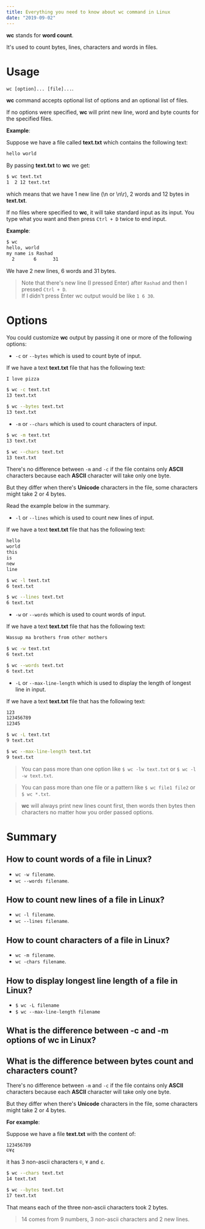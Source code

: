```yaml
---
title: Everything you need to know about wc command in Linux
date: "2019-09-02"
---
```


**wc** stands for **word count**.

It's used to count bytes, lines, characters and words in files.

# Usage
`wc [option]... [file]...`.

**wc** command accepts optional list of options and an optional list of files.

If no options were specified, **wc** will print new line, word and byte counts for the specified files.

**Example**:

Suppose we have a file called **text.txt** which contains the following text:

```txt
hello world
```

By passing **text.txt** to **wc** we get:

```bash
$ wc text.txt
1  2 12 text.txt
```

which means that we have 1 new line (\n or \n\r), 2 words and 12 bytes in **text.txt**.


If no files where specified to **wc**, it will take standard input as its input. You type what you want and then press `Ctrl + D` twice to end input.

**Example**:

```bash
$ wc
hello, world
my name is Rashad
  2       6      31
```
We have 2 new lines, 6 words and 31 bytes.

> Note that there's new line (I pressed Enter) after `Rashad` and then I pressed `Ctrl + D`.<br>If I didn't press Enter wc output would be like `1 6 30`.

# Options
You could customize **wc** output by passing it one or more of the following options:

- `-c` or `--bytes` which is used to count byte of input.

If we have a text **text.txt** file that has the following text:
```txt
I love pizza
```
```bash
$ wc -c text.txt
13 text.txt

$ wc --bytes text.txt
13 text.txt
```

- `-m` or `--chars` which is used to count characters of input.

```bash
$ wc -m text.txt
13 text.txt

$ wc --chars text.txt
13 text.txt
```

There's no difference between `-m` and `-c` if the file contains only **ASCII** characters because each **ASCII** character will take only one byte.

But they differ when there's **Unicode** characters in the file, some characters might take 2 or 4 bytes.

Read the example below in the summary.

- `-l` or `--lines` which is used to count new lines of input.

If we have a text **text.txt** file that has the following text:
```txt
hello
world
this
is
new
line
```

```bash
$ wc -l text.txt
6 text.txt

$ wc --lines text.txt
6 text.txt
```
- `-w` or `--words` which is used to count words of input.

If we have a text **text.txt** file that has the following text:
```txt
Wassup ma brothers from other mothers
```

```bash
$ wc -w text.txt
6 text.txt

$ wc --words text.txt
6 text.txt
```

- `-L` or `--max-line-length` which is used to display the length of longest line in input. 

If we have a text **text.txt** file that has the following text:
```txt
123
123456789
12345
```

```bash
$ wc -L text.txt
9 text.txt

$ wc --max-line-length text.txt
9 text.txt
```

> You can pass more than one option like `$ wc -lw text.txt` or `$ wc -l -w text.txt`.

> You can pass more than one file or a pattern like `$ wc file1 file2` or `$ wc *.txt`.

> **wc** will always print new lines count first, then words then bytes then characters no matter how you order passed options.


# Summary

## How to count words of a file in Linux?

- `wc -w filename`.
- `wc --words filename`.

## How to count new lines of a file in Linux? 

- `wc -l filename`.
- `wc --lines filename`.

## How to count characters of a file in Linux?

- `wc -m filename`.
- `wc -chars filename`.

## How to display longest line length of a file in Linux?

- `$ wc -L filename`
- `$ wc --max-line-length filename` 
  
## What is the difference between -c and -m options of wc in Linux?
## What is the difference between bytes count and characters count?
There's no difference between `-m` and `-c` if the file contains only **ASCII** characters because each **ASCII** character will take only one byte.

But they differ when there's **Unicode** characters in the file, some characters might take 2 or 4 bytes.

**For example**:

Suppose we have a file **text.txt** with the content of:
```
123456789
©¥¢
```
it has 3 non-ascii characters `©`, `¥` and `¢`.

```bash
$ wc --chars text.txt 
14 text.txt

$ wc --bytes text.txt 
17 text.txt
```

That means each of the three non-ascii characters took 2 bytes.

> 14 comes from 9 numbers, 3 non-ascii characters and 2 new lines.
